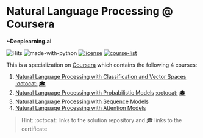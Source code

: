 # Natural Language Processing @ Coursera
__~Deeplearning.ai__

![Hits](https://hits.seeyoufarm.com/api/count/incr/badge.svg?url=https://github.com/anishLearnsToCode/nlp-deeplearning-ai)
![made-with-python](https://img.shields.io/badge/Made%20with-Python-1f425f.svg)
[![license](https://img.shields.io/badge/LICENSE-MIT-<COLOR>.svg)](LICENSE)
[![course-list](https://img.shields.io/badge/course-list-1f72ff.svg)](https://github.com/anishLearnsToCode/course-list)

This is a specialization on 
[Coursera](https://www.coursera.org/specializations/natural-language-processing) 
which contains the following 4 courses:

1. [Natural Language Processing with Classification and Vector Spaces](https://www.coursera.org/learn/classification-vector-spaces-in-nlp) [:octocat:](https://www.coursera.org/learn/classification-vector-spaces-in-nlp) [🎓](http://coursera.org/verify/LGBF7J8S99RG)
1. [Natural Language Processing with Probabilistic Models](https://www.coursera.org/learn/probabilistic-models-in-nlp) [:octocat:](https://github.com/anishLearnsToCode/nlp-probabilistic-models) [🎓](https://coursera.org/verify/PGMHY4YCG85G)
1. [Natural Language Processing with Sequence Models](https://www.coursera.org/learn/sequence-models-in-nlp)
1. [Natural Language Processing with Attention Models](https://www.coursera.org/learn/attention-models-in-nlp)

> Hint: :octocat: links to the solution repository and 🎓 links to the certificate

